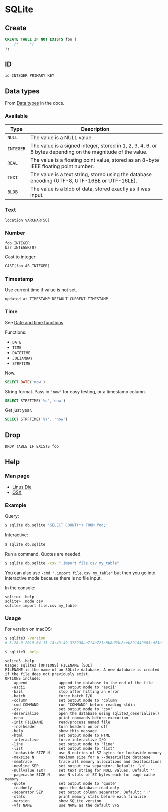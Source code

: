 # SQLite


## Create

```sql
CREATE TABLE IF NOT EXISTS foo (
    /* ... */
);
```


## ID

```
id INTEGER PRIMARY KEY
```

## Data types

From [Data types](https://www.sqlite.org/datatype3.html) in the docs.

### Available

Type | Description
---  | ---
`NULL` | The value is a NULL value.
`INTEGER` | The value is a signed integer, stored in 1, 2, 3, 4, 6, or 8 bytes depending on the magnitude of the value.
`REAL` | The value is a floating point value, stored as an 8-byte IEEE floating point number.
`TEXT` | The value is a text string, stored using the database encoding (UTF-8, UTF-16BE or UTF-16LE).
`BLOB` | The value is a blob of data, stored exactly as it was input.

### Text

```
location VARCHAR(50)
```

### Number

```
foo INTEGER
bar INTEGER(8)
```

Cast to integer:

```
CAST(foo AS INTEGER)
```

### Timestamp

Use current time if value is not set.

```
updated_at TIMESTAMP DEFAULT CURRENT_TIMESTAMP
```

### Time

See [Date and time functions](https://sqlite.org/lang_datefunc.html).

Functions:

- `DATE`
- `TIME`
- `DATETIME`
- `JULIANDAY`
- `STRFTIME`

Now.

```sql
SELECT DATE('now')
```

String format. Pass in `'now'` for easy testing, or a timestamp column.

```sql
SELECT STRFTIME('%s','now')
```

Get just year.

```sql
SELECT STRFTIME('%Y', 'now')
```



## Drop

```
DROP TABLE IF EXISTS foo
```


## Help

### Man page

- [Linus Die](https://linux.die.net/man/1/sqlite3)
- [OSX](https://ss64.com/osx/sqlite3.html)

### Example

Query:

```sh
$ sqlite db.sqlite 'SELECT COUNT(*) FROM foo;'
```

Interactive:

```sh
$ sqlite db.sqlite
```

Run a command. Quotes are needed.

```sh
$ sqlite db.sqlite -csv ".import file.csv my_table"
```

You can also use `-cmd ".import file.csv my_table"` but then you go into interactive mode because there is no file input.

In the console:

```
sqlite> -help
sqlite> .mode csv
sqlite> import file.csv my_table
```

### Usage

For version on macOS:

```sh
$ sqlite3 -version
# 3.28.0 2019-04-15 14:49:49 378230ae7f4b721c8b8d83c8ceb891449685cd23b1702a57841f1be40b5daapl
```

```sh
$ sqlite3 -help
```

```
sqlite3 -help
Usage: sqlite3 [OPTIONS] FILENAME [SQL]
FILENAME is the name of an SQLite database. A new database is created
if the file does not previously exist.
OPTIONS include:
   -append              append the database to the end of the file
   -ascii               set output mode to 'ascii'
   -bail                stop after hitting an error
   -batch               force batch I/O
   -column              set output mode to 'column'
   -cmd COMMAND         run "COMMAND" before reading stdin
   -csv                 set output mode to 'csv'
   -deserialize         open the database using sqlite3_deserialize()
   -echo                print commands before execution
   -init FILENAME       read/process named file
   -[no]header          turn headers on or off
   -help                show this message
   -html                set output mode to HTML
   -interactive         force interactive I/O
   -line                set output mode to 'line'
   -list                set output mode to 'list'
   -lookaside SIZE N    use N entries of SZ bytes for lookaside memory
   -maxsize N           maximum size for a --deserialize database
   -memtrace            trace all memory allocations and deallocations
   -newline SEP         set output row separator. Default: '\n'
   -nullvalue TEXT      set text string for NULL values. Default ''
   -pagecache SIZE N    use N slots of SZ bytes each for page cache memory
   -quote               set output mode to 'quote'
   -readonly            open the database read-only
   -separator SEP       set output column separator. Default: '|'
   -stats               print memory stats before each finalize
   -version             show SQLite version
   -vfs NAME            use NAME as the default VFS
```
